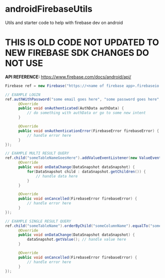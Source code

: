 # androidFirebaseUtils
Utils and starter code to help with firebase dev on android

# THIS IS OLD CODE NOT UPDATED TO NEW FIREBASE SDK CHANGES DO NOT USE

<strong> API REFERENCE: </strong> https://www.firebase.com/docs/android/api/

```java
Firebase ref = new Firebase("https://<name of firebase app>.firebaseio.com/");

// EXAMPLE LOGIN
ref.authWithPassword("some email goes here", "some password goes here", new Firebase.AuthResultHandler() {
      @Override
      public void onAuthenticated(AuthData authData) {
          // do something with authData or go to some new intent
      }

      @Override
      public void onAuthenticationError(FirebaseError firebaseError) {
          // handle error here
      }
});

// EXAMPLE MULTI RESULT QUERY
ref.child("someTableNameGoesHere").addValueEventListener(new ValueEventListener() {
      @Override
      public void onDataChange(DataSnapshot dataSnapshot) {
          for(DataSnapshot child : dataSnapshot.getChildren()) {
              // handle data here
          }
      }

      @Override
      public void onCancelled(FirebaseError firebaseError) {
          // handle error here
      }
});

// EXAMPLE SINGLE RESULT QUERY
ref.child("someTableName").orderByChild("someColumnName").equalTo("someValue").addValueEventListenerForSingleResult(new ValueEventListener() {
      @Override
      public void onDataChange(DataSnapshot dataSnapshot) {
          dataSnapshot.getValue(); // handle value here
      }

      @Override
      public void onCancelled(FirebaseError firebaseError) {
          // handle error here
      }
});

```
